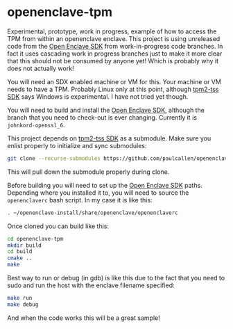 # openenclave-tpm
Experimental, prototype, work in progress, example of how to access the TPM from within an openenclave enclave.
This project is using unreleased code from the [Open Enclave SDK](https://github.com/microsoft/openenclave) from work-in-progress code branches.
In fact it uses cascading work in progress branches just to make it more clear that this should not be consumed by anyone yet!
Which is probably why it does not actually work!

You will need an SDX enabled machine or VM for this.
Your machine or VM needs to have a TPM.
Probably Linux only at this point, although [tpm2-tss SDK](https://github.com/tpm2-software/tpm2-tss) says Windows is experimental. 
I have not tried yet though.

You will need to build and install the [Open Enclave SDK](https://github.com/microsoft/openenclave), although the branch that you need to check-out is ever changing.
Currently it is `johnkord-openssl_6`.

This project depends on [tpm2-tss SDK](https://github.com/tpm2-software/tpm2-tss) as a submodule. 
Make sure you enlist properly to initialize and sync submodules:

```bash
git clone --recurse-submodules https://github.com/paulcallen/openenclave-tpm
```
This will pull down the submodule properly during clone.

Before building you will need to set up the [Open Enclave SDK](https://github.com/microsoft/openenclave) paths. Depending where you installed it to, you will need to source the `openenclaverc` bash script.
In my case it is like this:
```bash
. ~/openenclave-install/share/openenclave/openenclaverc
```

Once cloned you can build like this:
```bash
cd openenclave-tpm
mkdir build
cd build
cmake ..
make
```

Best way to run or debug (in gdb) is like this due to the fact that you need to sudo and run the host with the enclave filename specified:
```bash
make run
make debug
```

And when the code works this will be a great sample!